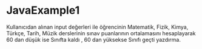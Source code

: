 # JavaExample1

Kullanıcıdan alınan input değerleri ile öğrencinin Matematik, Fizik, Kimya, Türkçe, Tarih, Müzik derslerinin sınav puanlarının ortalamasını hesaplayarak 60 dan düşük ise Sınıfta kaldı , 60 dan yüksekse Sınıfı geçti yazdırma.
